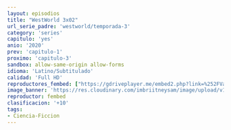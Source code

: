 ```yaml
---
layout: episodios
title: "WestWorld 3x02"
url_serie_padre: 'westworld/temporada-3'
category: 'series'
capitulo: 'yes'
anio: '2020'
prev: 'capitulo-1'
proximo: 'capitulo-3'
sandbox: allow-same-origin allow-forms
idioma: 'Latino/Subtitulado'
calidad: 'Full HD'
reproductores_fembed: ["https://gdriveplayer.me/embed2.php?link=%252FVavyPHpByMUJ%252F1saQzxLgMDY9qFMV4FRjU5xKPmwv0J6C6Ddw8u6MgO4ev8aVYtXZ%252BIo5rJfvMUrEM%252BUKqlTIhgi4f1R9tW4tDZDtTIoNltpGgapog686UPCeoTbCkNnKBrgtF%252BwICdGk7%252BNNHHt19fc7%252ByiXrn4JI0%252B%252F%252B8NJgeo17wcGW6SRRyNmyvNt1QgSpDYKfDMPPhzY5OS%252Bjfdx","Latino","https://digiload.cc/e/jXx6nqyOE3","Latino","https://feurl.com/v/pg83jbm0gzle30n","Latino","https://api.cuevana3.io/stream/index.php?file=ek5lbm9xYWNrS0xYMTZLa2xNbkdvY3ZTb3BtZng4TGp6ZFpobGFMUGtOelcwcUZmbWRIVzRkakVuS0JnbEplcG1KUnNZSlRTMGViVTBxZGdsdEhPb3FhWm5wK0VzY2pBMjgyZ1lLRFNsWmJheEorYmw5R2wyTmZIbUd4a2w1bW9scFJtYW1TU29PUFQxcWVScDl2UjJLSFdtS1NjeHc9PQ","Subtitulado","https://player.openloadpremium.com/player.php?id=MTU0MA","Subtitulado"]
image_banner: 'https://res.cloudinary.com/imbriitneysam/image/upload/v1546716492/west-Banner-min.jpg'
reproductor: fembed
clasificacion: '+10'
tags:
- Ciencia-Ficcion
---
```

